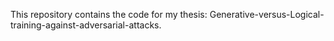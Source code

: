 This repository contains the code for my thesis: Generative-versus-Logical-training-against-adversarial-attacks.
